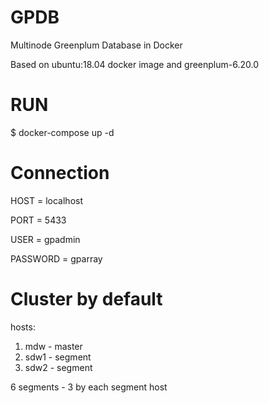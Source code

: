 # GPDB
Multinode Greenplum Database in Docker

Based on ubuntu:18.04 docker image and greenplum-6.20.0 

# RUN
$ docker-compose up -d

# Connection
HOST = localhost

PORT = 5433

USER = gpadmin

PASSWORD = gparray

# Cluster by default
hosts: 
1) mdw - master
2) sdw1 - segment
3) sdw2 - segment

6 segments - 3 by each segment host

